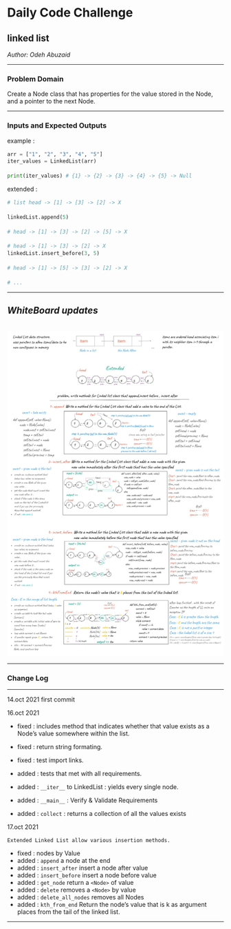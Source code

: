 # Daily Code Challenge

## linked list
*Author: Odeh Abuzaid*

---

### Problem Domain
Create a Node class that has properties for the value stored in the Node, and a pointer to the next Node.

---

### Inputs and Expected Outputs

example :
```py
arr = ["1", "2", "3", "4", "5"]
iter_values = LinkedList(arr)

print(iter_values) # {1} -> {2} -> {3} -> {4} -> {5} -> Null
```

extended :
```py
# list head -> [1] -> [3] -> [2] -> X

linkedList.append(5)

# head -> [1] -> [3] -> [2] -> [5] -> X

# head -> [1] -> [3] -> [2] -> X
linkedList.insert_before(3, 5)

# head -> [1] -> [5] -> [3] -> [2] -> X

# ...
```
---

## *WhiteBoard updates*
<br>
<img src="./WB/1.JPG" alt="Linked-List-White-Board">
<img src="./WB/2.JPG" alt="Linked-List-White-Board" style='margin-top:-10px'>
<img src="./WB/kth_end.JPG" alt="Linked-List-White-Board" style='margin-top:-10px'>

---
### Change Log
***
14.oct 2021 first commit

16.oct 2021

- fixed : includes method that indicates whether that value exists as a Node’s value somewhere within the list.

- fixed : return string formating.
- fixed : test import links.
- added : tests that met with all requirements.
- added : `__iter__`  to LinkedList :   yields every single node.
- added : `__main__` :   Verify & Validate Requirements
- added : `collect`  :   returns a collection of all the values exists

17.oct 2021

    Extended Linked List allow various insertion methods.
- fixed : nodes by Value
- added : `append` a node at the end
- added : `insert_after` insert a node after value
- added : `insert_before` insert a node before value
- added : `get_node` return a `<Node>` of value
- added : `delete` removes a `<Node>` by value
- added : `delete_all_nodes` removes all Nodes
- added : `kth_from_end` Return the node’s value that is k as argument places from the tail of the linked list.
---


